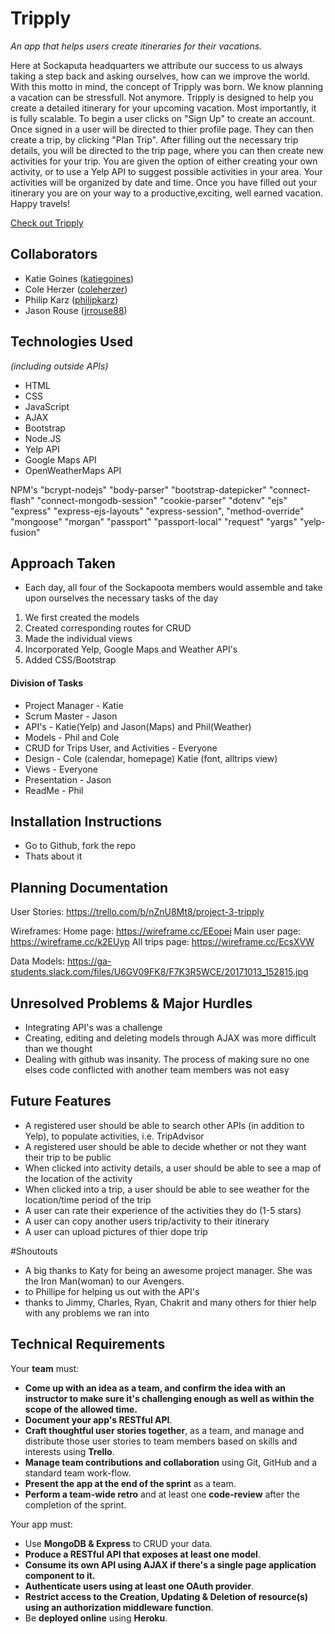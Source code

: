 # Tripply

*An app that helps users create itineraries for their vacations.*

Here at Sockaputa headquarters we attribute our success to us always taking a step back and asking ourselves, how can we improve the world. With this motto in mind, the concept of Tripply was born. We know planning a vacation can be stressfull. Not anymore. Tripply is designed to help you create a detailed itinerary for your upcoming vacation. Most importantly, it is fully scalable. To begin a user clicks on "Sign Up" to create an account. Once signed in a user will be directed to thier profile page. They can then create a trip, by clicking "Plan Trip". After filling out the necessary trip details, you will be directed to the trip page, where you can then create new activities for your trip. You are given the option of either creating your own activity, or to use a Yelp API to suggest possible activities in your area. Your activities will be organized by date and time. Once you have filled out your itinerary you are on your way to a productive,exciting, well earned vacation. Happy travels!

[Check out Tripply](https://gotripply.herokuapp.com/)



## Collaborators

- Katie Goines  ([katiegoines](https://github.com/katiegoines))
- Cole Herzer ([coleherzer](https://github.com/coleherzer))
- Philip Karz  ([philipkarz](https://github.com/philipkarz))
- Jason Rouse  ([jrrouse88](https://github.com/jrrouse88))

 

## Technologies Used

*(including outside APIs)*
- HTML
- CSS
- JavaScript
- AJAX
- Bootstrap 
- Node.JS
- Yelp API
- Google Maps API
- OpenWeatherMaps API

NPM's
    "bcrypt-nodejs"
    "body-parser"
    "bootstrap-datepicker"
    "connect-flash"
    "connect-mongodb-session"
    "cookie-parser"
    "dotenv"
    "ejs"
    "express"
    "express-ejs-layouts"
    "express-session",
    "method-override"
    "mongoose"
    "morgan"
    "passport"
    "passport-local"
    "request"
    "yargs"
    "yelp-fusion"

## Approach Taken
- Each day, all four of the Sockapoota members would assemble and take upon ourselves the necessary tasks of the day
1. We first created the models
2. Created corresponding routes for CRUD
3. Made the individual views
4. Incorporated Yelp, Google Maps and Weather API's
5. Added CSS/Bootstrap 



#### Division of Tasks
- Project Manager - Katie
- Scrum Master - Jason
- API's - Katie(Yelp) and Jason(Maps) and Phil(Weather)
- Models - Phil and Cole
- CRUD for Trips User, and Activities - Everyone
- Design - Cole (calendar, homepage) Katie (font, alltrips view)
- Views - Everyone
- Presentation - Jason
- ReadMe - Phil



## Installation Instructions
- Go to Github, fork the repo
- Thats about it



## Planning Documentation

User Stories: https://trello.com/b/nZnU8Mt8/project-3-tripply

Wireframes: 
Home page: https://wireframe.cc/EEopei
Main user page: https://wireframe.cc/k2EUyp
All trips page: https://wireframe.cc/EcsXVW

Data Models: https://ga-students.slack.com/files/U6GV09FK8/F7K3R5WCE/20171013_152815.jpg



## Unresolved Problems & Major Hurdles
- Integrating API's was a challenge
- Creating, editing and deleting models through AJAX was more difficult
than we thought
- Dealing with github was insanity. The process of making sure no one elses code conflicted with another team members was not easy



## Future Features
- A registered user should be able to search other APIs (in addition to Yelp), to populate activities, i.e. TripAdvisor
- A registered user should be able to decide whether or not they want their trip to be public
- When clicked into activity details, a user should be able to see a map of the location of the activity
- When clicked into a trip, a user should be able to see weather for the location/time period of the trip
- A user can rate their experience of the activities they do (1-5 stars)
- A user can copy another users trip/activity to their itinerary
- A user can upload pictures of thier dope trip

#Shoutouts
- A big thanks to Katy for being an awesome project manager. She was the Iron Man(woman) to our Avengers.
-  to Phillipe for helping us out with the API's
-  thanks to Jimmy, Charles, Ryan, Chakrit and many others for thier help with any problems we ran into


## Technical Requirements

Your **team** must:

- **Come up with an idea as a team, and confirm the idea with an instructor to make sure it's challenging enough as well as within the scope of the allowed time.**
- **Document your app's RESTful API**.
- **Craft thoughtful user stories together**, as a team, and manage and distribute those user stories to team members based on skills and interests using **Trello**.
- **Manage team contributions and collaboration** using Git, GitHub and a standard team work-flow.
- **Present the app at the end of the sprint** as a team.
- **Perform a team-wide retro** and at least one **code-review** after the completion of the sprint.

Your app must:

- Use **MongoDB & Express** to CRUD your data.
- **Produce a RESTful API that exposes at least one model**.
- **Consume its own API using AJAX if there's a single page application component to it.**
- **Authenticate users using at least one OAuth provider**.
- **Restrict access to the Creation, Updating & Deletion of resource(s) using an authorization middleware function**.
- Be **deployed online** using **Heroku**.

